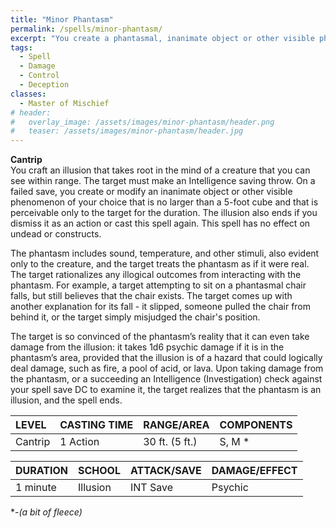 ```yaml
---
title: "Minor Phantasm"
permalink: /spells/minor-phantasm/
excerpt: "You create a phantasmal, inanimate object or other visible phenomenon of your choice that is perceivable only to the target."
tags:
  - Spell
  - Damage
  - Control
  - Deception
classes:
  - Master of Mischief
# header:
#   overlay_image: /assets/images/minor-phantasm/header.png
#   teaser: /assets/images/minor-phantasm/header.jpg
---
```


**Cantrip** \
You craft an illusion that takes root in the mind of a creature that you can see within range. The target must make an Intelligence saving throw. On a failed save, you create or modify an inanimate object or other visible phenomenon of your choice that is no larger than a 5-foot cube and that is perceivable only to the target for the duration. The illusion also ends if you dismiss it as an action or cast this spell again. This spell has no effect on undead or constructs.

The phantasm includes sound, temperature, and other stimuli, also evident only to the creature, and the target treats the phantasm as if it were real. The target rationalizes any illogical outcomes from interacting with the phantasm. For example, a target attempting to sit on a phantasmal chair falls, but still believes that the chair exists. The target comes up with another explanation for its fall - it slipped, someone pulled the chair from behind it, or the target simply misjudged the chair's position.

The target is so convinced of the phantasm’s reality that it can even take damage from the illusion: it takes 1d6 psychic damage if it is in the phantasm’s area, provided that the illusion is of a hazard that could logically deal damage, such as fire, a pool of acid, or lava. Upon taking damage from the phantasm, or a succeeding an Intelligence (Investigation) check against your spell save DC to examine it, the target realizes that the phantasm is an illusion, and the spell ends.

| LEVEL          | CASTING TIME   | RANGE/AREA     | COMPONENTS     |
| :------------- | :------------- | :------------- | :------------- |
| Cantrip        | 1 Action       | 30 ft. (5 ft.) | S, M *         |

| DURATION       | SCHOOL         | ATTACK/SAVE    | DAMAGE/EFFECT  |
| :------------- | :------------- | :------------- | :------------- |
| <i class="fa-solid fa-copyright"></i> 1 minute     | Illusion       | INT Save       | Psychic        |

\*-*(a bit of fleece)*
